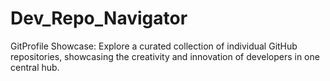 # Dev_Repo_Navigator
GitProfile Showcase: Explore a curated collection of individual GitHub repositories, showcasing the creativity and innovation of developers in one central hub.
